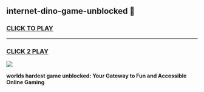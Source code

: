 
## internet-dino-game-unblocked 👋
<h3>
<a href="https://premium.freeplayer.one?title=internet-dino-game-unblocked&ref=14F">CLICK TO PLAY</a></h3>
<hr>

<h3>
<a href="https://premium.freeplayer.one?title=internet-dino-game-unblocked&ref=14F">CLICK 2 PLAY</a>
  
</h3>

<a href="https://premium.freeplayer.one?title=internet-dino-game-unblocked&ref=12F/"><img src="https://clearcache.store/games.png"></a>


**worlds hardest game unblocked: Your Gateway to Fun and Accessible Online Gaming**
